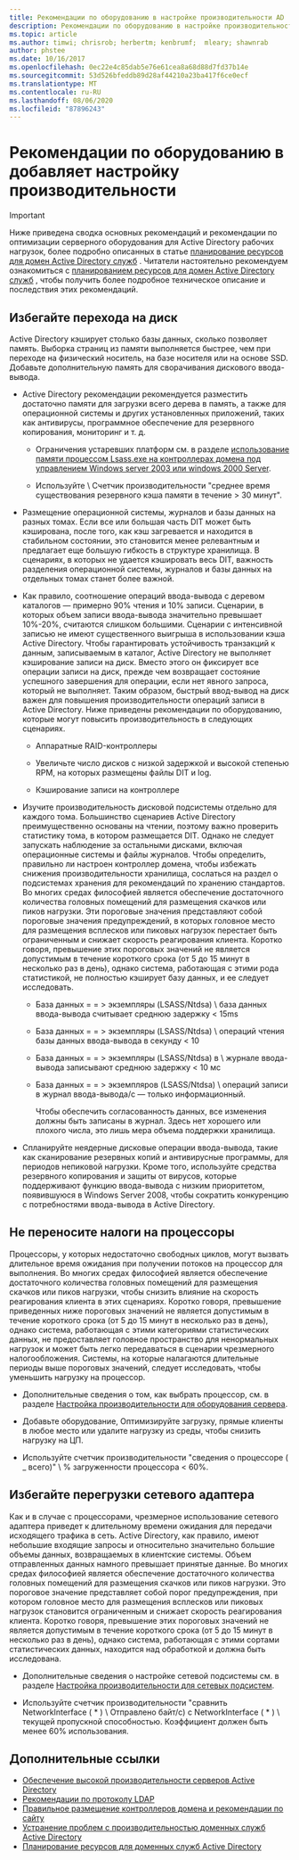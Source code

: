 ```yaml
---
title: Рекомендации по оборудованию в настройке производительности AD
description: Рекомендации по оборудованию в настройке производительности AD
ms.topic: article
ms.author: timwi; chrisrob; herbertm; kenbrumf;  mleary; shawnrab
author: phstee
ms.date: 10/16/2017
ms.openlocfilehash: 0ec22e4c85dab5e76e61cea8a68d88d7fd37b14e
ms.sourcegitcommit: 53d526bfeddb89d28af44210a23ba417f6ce0ecf
ms.translationtype: MT
ms.contentlocale: ru-RU
ms.lasthandoff: 08/06/2020
ms.locfileid: "87896243"
---
```

# <a name="hardware-considerations-in-adds-performance-tuning"></a>Рекомендации по оборудованию в добавляет настройку производительности

>[!Important]
> Ниже приведена сводка основных рекомендаций и рекомендации по оптимизации серверного оборудования для Active Directory рабочих нагрузок, более подробно описанных в статье [планирование ресурсов для домен Active Directory служб](https://go.microsoft.com/fwlink/?LinkId=324566) . Читатели настоятельно рекомендуем ознакомиться с [планированием ресурсов для домен Active Directory служб](https://go.microsoft.com/fwlink/?LinkId=324566) , чтобы получить более подробное техническое описание и последствия этих рекомендаций.

## <a name="avoid-going-to-disk"></a>Избегайте перехода на диск

Active Directory кэширует столько базы данных, сколько позволяет память. Выборка страниц из памяти выполняется быстрее, чем при переходе на физический носитель, на базе носителя или на основе SSD. Добавьте дополнительную память для сворачивания дискового ввода-вывода.

-   Active Directory рекомендации рекомендуется разместить достаточно памяти для загрузки всего дерева в память, а также для операционной системы и других установленных приложений, таких как антивирусы, программное обеспечение для резервного копирования, мониторинг и т. д.

    -   Ограничения устаревших платформ см. в разделе [использование памяти процессом Lsass.exe на контроллерах домена под управлением Windows server 2003 или windows 2000 Server](https://support.microsoft.com/kb/308356).

    -   Используйте \\ Счетчик производительности "среднее время существования резервного кэша памяти в течение &gt; 30 минут".

-   Размещение операционной системы, журналов и базы данных на разных томах. Если все или большая часть DIT может быть кэширована, после того, как кэш загревается и находится в стабильном состоянии, это становится менее релевантным и предлагает еще большую гибкость в структуре хранилища. В сценариях, в которых не удается кэшировать весь DIT, важность разделения операционной системы, журналов и базы данных на отдельных томах станет более важной.

-   Как правило, соотношение операций ввода-вывода с деревом каталогов — примерно 90% чтения и 10% записи. Сценарии, в которых объем записи ввода-вывода значительно превышает 10%-20%, считаются слишком большими. Сценарии с интенсивной записью не имеют существенного выигрыша в использовании кэша Active Directory. Чтобы гарантировать устойчивость транзакций к данным, записываемым в каталог, Active Directory не выполняет кэширование записи на диск. Вместо этого он фиксирует все операции записи на диск, прежде чем возвращает состояние успешного завершения для операции, если нет явного запроса, который не выполняет. Таким образом, быстрый ввод-вывод на диск важен для повышения производительности операций записи в Active Directory. Ниже приведены рекомендации по оборудованию, которые могут повысить производительность в следующих сценариях.

    -   Аппаратные RAID-контроллеры

    -   Увеличьте число дисков с низкой задержкой и высокой степенью RPM, на которых размещены файлы DIT и log.

    -   Кэширование записи на контроллере

-   Изучите производительность дисковой подсистемы отдельно для каждого тома. Большинство сценариев Active Directory преимущественно основаны на чтении, поэтому важно проверить статистику тома, в котором размещается DIT. Однако не следует запускать наблюдение за остальными дисками, включая операционные системы и файлы журналов. Чтобы определить, правильно ли настроен контроллер домена, чтобы избежать снижения производительности хранилища, сослаться на раздел о подсистемах хранения для рекомендаций по хранению стандартов. Во многих средах философией является обеспечение достаточного количества головных помещений для размещения скачков или пиков нагрузки. Эти пороговые значения представляют собой пороговые значения предупреждений, в которых головное место для размещения всплесков или пиковых нагрузок перестает быть ограниченным и снижает скорость реагирования клиента. Коротко говоря, превышение этих пороговых значений не является допустимым в течение короткого срока (от 5 до 15 минут в несколько раз в день), однако система, работающая с этими рода статистикой, не полностью кэширует базу данных, и ее следует исследовать.

    -   База данных = = &gt; экземпляры (LSASS/Ntdsa) \\ база данных ввода-вывода считывает среднюю задержку &lt; 15ms

    -   База данных = = &gt; экземпляры (LSASS/Ntdsa) \\ операций чтения базы данных ввода-вывода в секунду &lt; 10

    -   База данных = = &gt; экземпляры (LSASS/Ntdsa) в \\ журнале ввода-вывода записывают среднюю задержку &lt; 10 мс

    -   База данных = = &gt; экземпляров (LSASS/Ntdsa) \\ операций записи в журнал ввода-вывода/с — только информационный.

        Чтобы обеспечить согласованность данных, все изменения должны быть записаны в журнал. Здесь нет хорошего или плохого числа, это лишь мера объема поддержки хранилища.

-   Спланируйте неядерные дисковые операции ввода-вывода, такие как сканирование резервных копий и антивирусные программы, для периодов непиковой нагрузки. Кроме того, используйте средства резервного копирования и защиты от вирусов, которые поддерживают функцию ввода-вывода с низким приоритетом, появившуюся в Windows Server 2008, чтобы сократить конкуренцию с потребностями ввода-вывода в Active Directory.

## <a name="dont-over-tax-the-processors"></a>Не переносите налоги на процессоры

Процессоры, у которых недостаточно свободных циклов, могут вызвать длительное время ожидания при получении потоков на процессор для выполнения. Во многих средах философией является обеспечение достаточного количества головных помещений для размещения скачков или пиков нагрузки, чтобы снизить влияние на скорость реагирования клиента в этих сценариях. Коротко говоря, превышение приведенных ниже пороговых значений не является допустимым в течение короткого срока (от 5 до 15 минут в несколько раз в день), однако система, работающая с этими категориями статистических данных, не предоставляет головное пространство для ненормальных нагрузок и может быть легко передаваться в сценарии чрезмерного налогообложения. Системы, на которые налагаются длительные периоды выше пороговых значений, следует исследовать, чтобы уменьшить нагрузку на процессор.

-   Дополнительные сведения о том, как выбрать процессор, см. в разделе [Настройка производительности для оборудования сервера](../../hardware/index.md).

-   Добавьте оборудование, Оптимизируйте загрузку, прямые клиенты в любое место или удалите нагрузку из среды, чтобы снизить нагрузку на ЦП.

-   Используйте счетчик производительности "сведения о процессоре ( \_ всего)" \\ % загруженности процессора &lt; 60%.

## <a name="avoid-overloading-the-network-adapter"></a>Избегайте перегрузки сетевого адаптера

Как и в случае с процессорами, чрезмерное использование сетевого адаптера приведет к длительному времени ожидания для передачи исходящего трафика в сеть. Active Directory, как правило, имеют небольшие входящие запросы и относительно значительно большие объемы данных, возвращаемых в клиентские системы. Объем отправленных данных намного превышает принятые данные. Во многих средах философией является обеспечение достаточного количества головных помещений для размещения скачков или пиков нагрузки. Это пороговое значение представляет собой порог предупреждения, при котором головное место для размещения всплесков или пиковых нагрузок становится ограниченным и снижает скорость реагирования клиента. Коротко говоря, превышение этих пороговых значений не является допустимым в течение короткого срока (от 5 до 15 минут в несколько раз в день), однако система, работающая с этими сортами статистических данных, находится над обработкой и должна быть исследована.

-   Дополнительные сведения о настройке сетевой подсистемы см. в разделе [Настройка производительности для сетевых подсистем](../../../../networking/technologies/network-subsystem/net-sub-performance-top.md).

-   Используйте счетчик производительности "сравнить NetworkInterface ( \* ) \\ Отправлено байт/с) с NetworkInterface ( \* ) \\ текущей пропускной способностью. Коэффициент должен быть менее 60% использования.

## <a name="additional-references"></a>Дополнительные ссылки
- [Обеспечение высокой производительности серверов Active Directory](index.md)
- [Рекомендации по протоколу LDAP](ldap-considerations.md)
- [Правильное размещение контроллеров домена и рекомендации по сайту](site-definition-considerations.md)
- [Устранение проблем с производительностью доменных служб Active Directory](troubleshoot.md)
- [Планирование ресурсов для доменных служб Active Directory](https://go.microsoft.com/fwlink/?LinkId=324566)